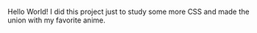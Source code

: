 Hello World! I did this project just to study some more CSS and made the union with my favorite anime.